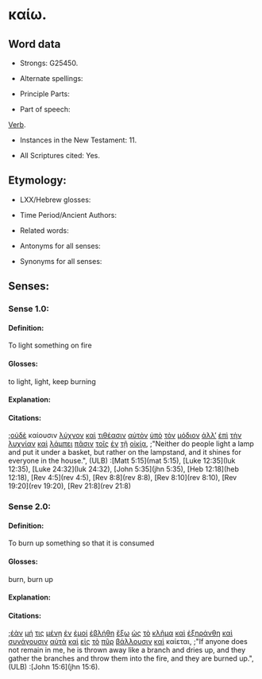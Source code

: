 # καίω.

<!-- Status: S2=NeedsFinalCheck -->
<!-- Lexica used for edits: BDAG, FFM, LN, A-S -->

## Word data

* Strongs: G25450.


* Alternate spellings:

* Principle Parts: 

* Part of speech: 

[Verb](http://ugg.readthedocs.io/en/latest/verb.html).

* Instances in the New Testament: 11.

* All Scriptures cited: Yes.

## Etymology: 

* LXX/Hebrew glosses: 

* Time Period/Ancient Authors: 

* Related words: 

* Antonyms for all senses:

* Synonyms for all senses: 

## Senses:

### Sense 1.0:

#### Definition: 

To light something on fire

#### Glosses:

to light, light, keep burning 

#### Explanation:

#### Citations:

;[οὐδὲ](../G37610/01.md) καίουσιν [λύχνον](../G30880/01.md) [καὶ](../G25320/01.md) [τιθέασιν](../G50870/01.md) [αὐτὸν](../G08460/01.md) [ὑπὸ](../G52590/01.md) [τὸν](../G35880/01.md) [μόδιον](../G34260/01.md) [ἀλλ’](../G02350/01.md) [ἐπὶ](../G19090/01.md) [τὴν](../G35880/01.md) [λυχνίαν](../G30870/01.md) [καὶ](../G25320/01.md) [λάμπει](../G29890/01.md) [πᾶσιν](../G39560/01.md) [τοῖς](../G35880/01.md) [ἐν](../G17220/01.md) [τῇ](../G35880/01.md) [οἰκίᾳ](../G36140/01.md), 
;"Neither do people light a lamp and put it under a basket, but rather on the lampstand, and it shines for everyone in the house.",  (ULB)
:[Matt 5:15](mat 5:15),  [Luke 12:35](luk 12:35),  [Luke 24:32](luk 24:32),  [John 5:35](jhn 5:35),  [Heb 12:18](heb 12:18),  [Rev 4:5](rev 4:5),  [Rev 8:8](rev 8:8),  [Rev 8:10](rev 8:10),  [Rev 19:20](rev 19:20),  [Rev 21:8](rev 21:8)

### Sense 2.0:

#### Definition: 

To burn up something so that it is consumed

#### Glosses:

burn, burn up

#### Explanation:

#### Citations:

;[ἐὰν](../G14370/01.md) [μή](../G33610/01.md) [τις](../G51000/01.md) [μένῃ](../G33060/01.md) [ἐν](../G17220/01.md) [ἐμοί](../G14730/01.md) [ἐβλήθη](../G09060/01.md) [ἔξω](../G18540/01.md) [ὡς](../G56130/01.md) [τὸ](../G35880/01.md) [κλῆμα](../G28140/01.md) [καὶ](../G25320/01.md) [ἐξηράνθη](../G35830/01.md) [καὶ](../G25320/01.md) [συνάγουσιν](../G48630/01.md) [αὐτὰ](../G08460/01.md) [καὶ](../G25320/01.md) [εἰς](../G15190/01.md) [τὸ](../G35880/01.md) [πῦρ](../G44420/01.md) [βάλλουσιν](../G09060/01.md) [καὶ](../G25320/01.md) καίεται, 
;"If anyone does not remain in me, he is thrown away like a branch and dries up, and they gather the branches and throw them into the fire, and they are burned up.", (ULB)
:[John 15:6](jhn 15:6).
